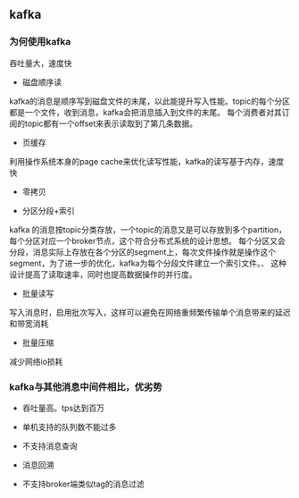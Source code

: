 ## kafka 


### 为何使用kafka 

吞吐量大，速度快

- 磁盘顺序读

kafka的消息是顺序写到磁盘文件的末尾，以此能提升写入性能。topic的每个分区都是一个文件，收到消息，kafka会把消息插入到文件的末尾。
每个消费者对其订阅的topic都有一个offset来表示读取到了第几条数据。

- 页缓存

利用操作系统本身的page cache来优化读写性能，kafka的读写基于内存，速度快

- 零拷贝

- 分区分段+索引

kafka 的消息按topic分类存放，一个topic的消息又是可以存放到多个partition，每个分区对应一个broker节点，这个符合分布式系统的设计思想。
每个分区又会分段，消息实际上存放在各个分区的segment上，每次文件操作就是操作这个segment，为了进一步的优化，kafka为每个分段文件建立一个索引文件。、
这种设计提高了读取速率，同时也提高数据操作的并行度。

- 批量读写

写入消息时，启用批次写入，这样可以避免在网络重频繁传输单个消息带来的延迟和带宽消耗

- 批量压缩

减少网络io损耗

### kafka与其他消息中间件相比，优劣势

- 吞吐量高。tps达到百万

- 单机支持的队列数不能过多

- 不支持消息查询

- 消息回溯

- 不支持broker端类似tag的消息过滤
